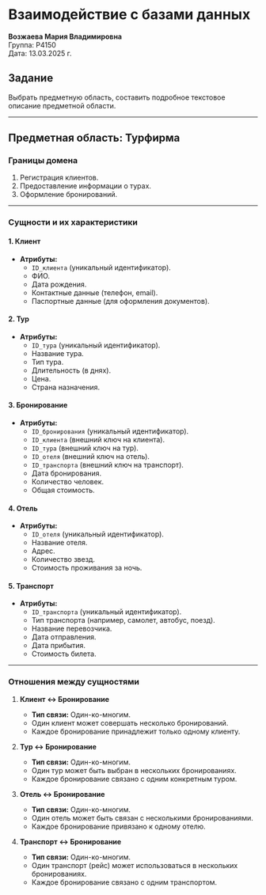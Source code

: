# Взаимодействие с базами данных  
**Возжаева Мария Владимировна**  
Группа: Р4150  
Дата: 13.03.2025 г.  

## Задание 
Выбрать предметную область, составить подробное текстовое описание предметной области.


---

## Предметная область: Турфирма  

### Границы домена  
1. Регистрация клиентов.  
2. Предоставление информации о турах.  
3. Оформление бронирований.  

---

### Сущности и их характеристики  

#### 1. **Клиент**  
- **Атрибуты:**  
  - `ID_клиента` (уникальный идентификатор).  
  - ФИО.  
  - Дата рождения.  
  - Контактные данные (телефон, email).  
  - Паспортные данные (для оформления документов).  

#### 2. **Тур**  
- **Атрибуты:**  
  - `ID_тура` (уникальный идентификатор).  
  - Название тура.  
  - Тип тура.  
  - Длительность (в днях).  
  - Цена.  
  - Страна назначения.  

#### 3. **Бронирование**  
- **Атрибуты:**  
  - `ID_бронирования` (уникальный идентификатор).  
  - `ID_клиента` (внешний ключ на клиента).  
  - `ID_тура` (внешний ключ на тур).  
  - `ID_отеля` (внешний ключ на отель).  
  - `ID_транспорта` (внешний ключ на транспорт).  
  - Дата бронирования.  
  - Количество человек.  
  - Общая стоимость.  

#### 4. **Отель**  
- **Атрибуты:**  
  - `ID_отеля` (уникальный идентификатор).  
  - Название отеля.  
  - Адрес.  
  - Количество звезд.  
  - Стоимость проживания за ночь.  

#### 5. **Транспорт**  
- **Атрибуты:**  
  - `ID_транспорта` (уникальный идентификатор).  
  - Тип транспорта (например, самолет, автобус, поезд).  
  - Название перевозчика.  
  - Дата отправления.  
  - Дата прибытия.  
  - Стоимость билета.  

---

### Отношения между сущностями  

1. **Клиент ↔ Бронирование**  
   - **Тип связи:** Один-ко-многим.  
   - Один клиент может совершать несколько бронирований.  
   - Каждое бронирование принадлежит только одному клиенту.  

2. **Тур ↔ Бронирование**  
   - **Тип связи:** Один-ко-многим.  
   - Один тур может быть выбран в нескольких бронированиях.  
   - Каждое бронирование связано с одним конкретным туром.  

3. **Отель ↔ Бронирование**  
   - **Тип связи:** Один-ко-многим.  
   - Один отель может быть связан с несколькими бронированиями.  
   - Каждое бронирование привязано к одному отелю.  

4. **Транспорт ↔ Бронирование**  
   - **Тип связи:** Один-ко-многим.  
   - Один транспорт (рейс) может использоваться в нескольких бронированиях.  
   - Каждое бронирование связано с одним транспортом.  
 

